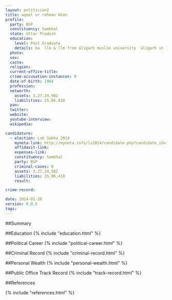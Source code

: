 ```yaml
---
layout: politician2
title: aqeel ur rehman khan
profile: 
  party: BSP
  constituency: Sambhal
  state: Uttar Pradesh
  education: 
    level: Post Graduate
    details: ba  llb & llm from aligarh muslim university  aligarh in 1989 1990
  photo: 
  sex: 
  caste: 
  religion: 
  current-office-title: 
  crime-accusation-instances: 0
  date-of-birth: 1964
  profession: 
  networth: 
    assets: 3,27,24,982
    liabilities: 25,06,410
  pan: 
  twitter: 
  website: 
  youtube-interview: 
  wikipedia: 

candidature: 
  - election: Lok Sabha 2014
    myneta-link: http://myneta.info/ls2014/candidate.php?candidate_id=3190
    affidavit-link: 
    expenses-link: 
    constituency: Sambhal 
    party: BSP
    criminal-cases: 0
    assets: 3,27,24,982
    liabilities: 25,06,410
    result:  

crime-record: 

date: 2014-01-28
version: 0.0.5
tags: 
---
```

##Summary


##Education
{% include "education.html" %}


##Political Career
{% include "political-career.html" %}


##Criminal Record
{% include "criminal-record.html" %}


##Personal Wealth
{% include "personal-wealth.html" %}


##Public Office Track Record
{% include "track-record.html" %}


##References


{% include "references.html" %}